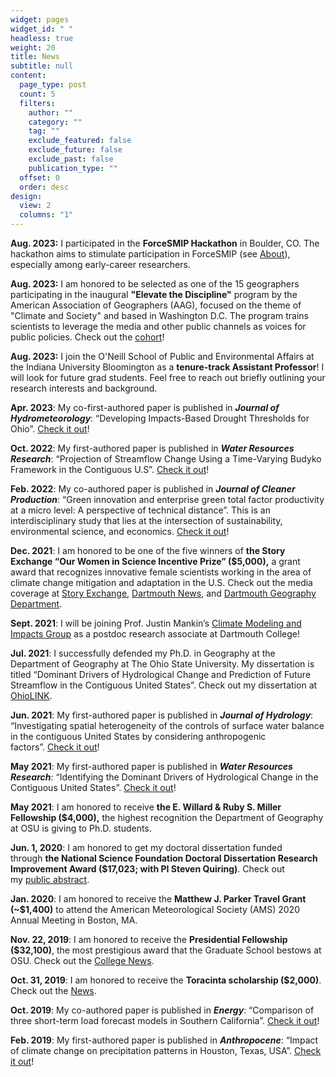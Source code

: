 ```yaml
---
widget: pages
widget_id: " "
headless: true
weight: 20
title: News
subtitle: null
content:
  page_type: post
  count: 5
  filters:
    author: ""
    category: ""
    tag: ""
    exclude_featured: false
    exclude_future: false
    exclude_past: false
    publication_type: ""
  offset: 0
  order: desc
design:
  view: 2
  columns: "1"
---
```

<!--StartFragment-->

**A﻿ug. 2023:** I participated in the **ForceSMIP Hackathon** in Boulder, CO. The hackathon aims to stimulate participation in ForceSMIP (see [About](https://sites.google.com/ethz.ch/forcesmip/about?authuser=0)), especially among early-career researchers. 

**A﻿ug. 2023:** I am honored to be selected as one of the 15 geographers participating in the inaugural **"Elevate the Discipline"** program by the American Association of Geographers (AAG), focused on the theme of "Climate and Society" and based in Washington D.C. The program trains scientists to leverage the media and other public channels as voices for public policies. Check out the [cohort](https://www.aag.org/program/2023-climate-change-society-cohort/)!  

**A﻿ug. 2023:** I join the O'Neill School of Public and Environmental Affairs at the Indiana University Bloomington as a **tenure-track Assistant Professor**! I will look for future grad students. Feel free to reach out briefly outlining your research interests and background.

**Apr. 2023**: My co-first-authored paper is published in ***Journal of Hydrometeorology***: “Developing Impacts-Based Drought Thresholds for Ohio”. [Check it out](https://journals.ametsoc.org/view/journals/hydr/aop/JHM-D-22-0054.1/JHM-D-22-0054.1.xml)!

**Oct. 2022**: My first-authored paper is published in ***Water Resources Research***: “Projection of Streamflow Change Using a Time-Varying Budyko Framework in the Contiguous U.S”. [Check it out](https://agupubs.onlinelibrary.wiley.com/doi/10.1029/2022WR033016)!

**Feb. 2022**: My co-authored paper is published in ***Journal of Cleaner Production***: “Green innovation and enterprise green total factor productivity at a micro level: A perspective of technical distance”. This is an interdisciplinary study that lies at the intersection of sustainability, environmental science, and economics. [Check it out](https://www.sciencedirect.com/science/article/pii/S095965262200703X)!

**Dec. 2021**: I am honored to be one of the five winners of **the Story Exchange “Our Women in Science Incentive Prize” ($5,000),** a grant award that recognizes innovative female scientists working in the area of climate change mitigation and adaptation in the U.S. Check out the media coverage at [Story Exchange](https://thestoryexchange.org/announcing-winners-women-in-science-incentive-prize/), [Dartmouth News](https://home.dartmouth.edu/news/2022/01/geography-researcher-wins-prize-work-water-resources), and [Dartmouth Geography Department](https://geography.dartmouth.edu/news/2021/12/zhiying-li-winner-women-science-prize).

**Sept. 2021**: I will be joining Prof. Justin Mankin’s [Climate Modeling and Impacts Group](https://jsmankin.github.io/) as a postdoc research associate at Dartmouth College!

**Jul. 2021**: I successfully defended my Ph.D. in Geography at the Department of Geography at The Ohio State University. My dissertation is titled “Dominant Drivers of Hydrological Change and Prediction of Future Streamflow in the Contiguous United States”. Check out my dissertation at [OhioLINK](https://etd.ohiolink.edu/apexprod/rws_olink/r/1501/10?clear=10&p10_accession_num=osu1626262801757856)[](https://twitter.com/OSUGeography/status/1414716017360576519).

**Jun. 2021**: My first-authored paper is published in ***Journal of Hydrology***: “Investigating spatial heterogeneity of the controls of surface water balance in the contiguous United States by considering anthropogenic factors”. [Check it out](https://doi.org/10.1016/j.jhydrol.2021.126621)!

**May 2021**: My first-authored paper is published in ***Water Resources Research***: “Identifying the Dominant Drivers of Hydrological Change in the Contiguous United States”. [Check it out](https://doi.org/10.1029/2021WR029738)!

**May 2021**: I am honored to receive **the E. Willard & Ruby S. Miller Fellowship ($4,000),** the highest recognition the Department of Geography at OSU is giving to Ph.D. students.

**Jun. 1, 2020**: I am honored to get my doctoral dissertation funded through **the National Science Foundation Doctoral Dissertation Research Improvement Award ($17,023; with PI Steven Quiring)**. Check out my [public abstract](https://www.nsf.gov/awardsearch/showAward?AWD_ID=2003248&HistoricalAwards=false).

**Jan. 2020**: I am honored to receive the **Matthew J. Parker Travel Grant (~$1,400)** to attend the American Meteorological Society (AMS) 2020 Annual Meeting in Boston, MA.

**Nov. 22, 2019**: I am honored to receive the **Presidential Fellowship ($32,100)**, the most prestigious award that the Graduate School bestows at OSU. Check out the [College News](https://artsandsciences.osu.edu/news/11-grad-students-named-presidential-fellows).

**Oct. 31, 2019**: I am honored to receive the **Toracinta scholarship ($2,000)**. Check out the [News](https://byrd.osu.edu/2019-toracinta-scholarship-recipient).

**Oct. 2019**: My co-authored paper is published in ***Energy***: “Comparison of three short-term load forecast models in Southern California”. [Check it out](https://www.sciencedirect.com/science/article/abs/pii/S0360544219320535)!

**Feb. 2019**: My first-authored paper is published in ***Anthropocene***: “Impact of climate change on precipitation patterns in Houston, Texas, USA”. [Check it out](https://www.sciencedirect.com/science/article/abs/pii/S2213305419300049)!

<!--EndFragment-->